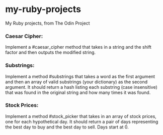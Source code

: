 # my-ruby-projects
My Ruby projects, from The Odin Project 

<h3>Caesar Cipher:</h3>
Implement a #caesar_cipher method that takes in a string and the shift factor and then outputs the modified string.

<h3>Substrings:</h3>
Implement a method #substrings that takes a word as the first argument and then an array of valid substrings (your dictionary) as the second argument. It should return a hash listing each substring (case insensitive) that was found in the original string and how many times it was found.

<h3>Stock Prices:</h3>
Implement a method #stock_picker that takes in an array of stock prices, one for each hypothetical day. It should return a pair of days representing the best day to buy and the best day to sell. Days start at 0.
